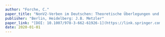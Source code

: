 ```yaml
---
author: "Forche, C."
paper_title: "NonV2-Verben im Deutschen: Theoretische Überlegungen und empirische Untersuchungen zu einem morphosyntaktischen Problemfall (den es vielleicht gar nicht gibt)"
publisher: "Berlin, Heidelberg: J.B. Metzler"
paper_link: "[DOI: 10.1007/978-3-662-61926-1](https://link.springer.com/book/10.1007%2F978-3-662-61926-1)"
date: 2020-01-01
---
```


